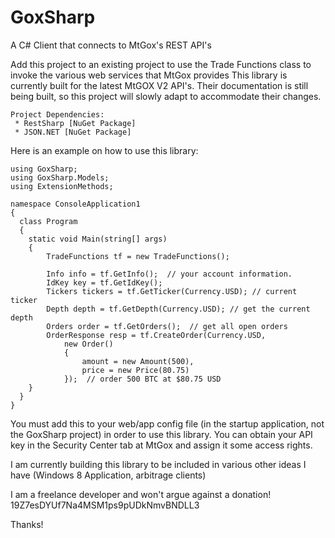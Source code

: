 GoxSharp
========

A C# Client that connects to MtGox's REST API's


Add this project to an existing project to use the Trade Functions class to invoke the various web services that MtGox provides
This library is currently built for the latest MtGOX V2 API's.  Their documentation is still being built, so this
project will slowly adapt to accommodate their changes.

    Project Dependencies:
     * RestSharp [NuGet Package]
     * JSON.NET [NuGet Package]


Here is an example on how to use this library:


    using GoxSharp;
    using GoxSharp.Models;
    using ExtensionMethods;

    namespace ConsoleApplication1
    {
      class Program
      {
        static void Main(string[] args)
        {
            TradeFunctions tf = new TradeFunctions();

            Info info = tf.GetInfo();  // your account information.
            IdKey key = tf.GetIdKey();
            Tickers tickers = tf.GetTicker(Currency.USD); // current ticker
            Depth depth = tf.GetDepth(Currency.USD); // get the current depth
            Orders order = tf.GetOrders();  // get all open orders
            OrderResponse resp = tf.CreateOrder(Currency.USD,
                new Order()
                {
                    amount = new Amount(500),
                    price = new Price(80.75)
                });  // order 500 BTC at $80.75 USD
        }
      }
    }

You must add this to your web/app config file (in the startup application, not the GoxSharp project) in order to use this library.
You can obtain your API key in the Security Center tab at MtGox and assign it some access rights.

 <appSettings>
    <add key = "MtGoxAPIKey" value="key" />
    <add key = "MtGoxAPISecret" value="secret"/>
  </appSettings>
  
I am currently building this library to be included in various other ideas I have (Windows 8 Application, arbitrage clients)

I am a freelance developer and won't argue against a donation!   19Z7esDYUf7Na4MSM1ps9pUDkNmvBNDLL3

Thanks!



